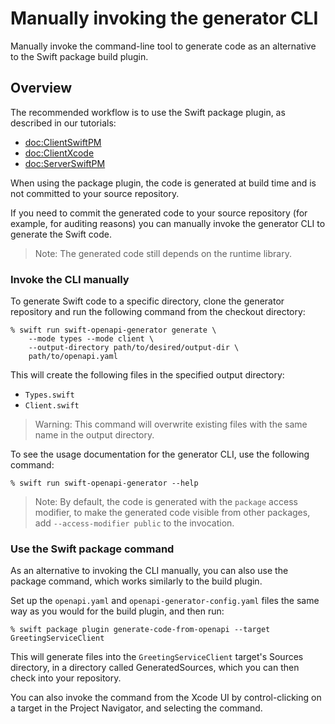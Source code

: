 # Manually invoking the generator CLI

Manually invoke the command-line tool to generate code as an alternative to the Swift package build plugin.

## Overview

The recommended workflow is to use the Swift package plugin, as described in our tutorials:

- <doc:ClientSwiftPM>
- <doc:ClientXcode>
- <doc:ServerSwiftPM>

When using the package plugin, the code is generated at build time and is not committed to your source repository.

If you need to commit the generated code to your source repository (for example, for auditing reasons) you can manually invoke the generator CLI to generate the Swift code.

> Note: The generated code still depends on the runtime library.

### Invoke the CLI manually

To generate Swift code to a specific directory, clone the generator repository and run the following command from the checkout directory:

```console
% swift run swift-openapi-generator generate \
    --mode types --mode client \
    --output-directory path/to/desired/output-dir \
    path/to/openapi.yaml
```

This will create the following files in the specified output directory:

- `Types.swift`
- `Client.swift`

> Warning: This command will overwrite existing files with the same name in the output directory.

To see the usage documentation for the generator CLI, use the following command:

```console
% swift run swift-openapi-generator --help
```

> Note: By default, the code is generated with the `package` access modifier, to make the generated code visible from other packages, add `--access-modifier public` to the invocation.

### Use the Swift package command

As an alternative to invoking the CLI manually, you can also use the package command, which works similarly to the build plugin.

Set up the `openapi.yaml` and `openapi-generator-config.yaml` files the same way as you would for the build plugin, and then run:

```console
% swift package plugin generate-code-from-openapi --target GreetingServiceClient
```

This will generate files into the `GreetingServiceClient` target's Sources directory, in a directory called GeneratedSources, which you can then check into your repository.

You can also invoke the command from the Xcode UI by control-clicking on a target in the Project Navigator, and selecting the command.
